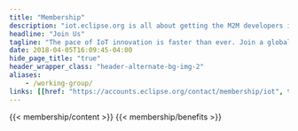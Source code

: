 ```yaml
---
title: "Membership"
description: "iot.eclipse.org is all about getting the M2M developers involved in what is happening in the different Eclipse projects"
headline: "Join Us"
tagline: "The pace of IoT innovation is faster than ever. Join a global ecosystem of industry leaders collaborating on an open end-to-end IoT architecture!"
date: 2018-04-05T16:09:45-04:00
hide_page_title: "true"
header_wrapper_class: "header-alternate-bg-img-2"
aliases:
    - /working-group/
links: [[href: "https://accounts.eclipse.org/contact/membership/iot", text: "Contact Us About Membership"]]
---
```

{{< membership/content >}}
{{< membership/benefits >}}